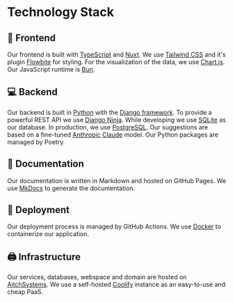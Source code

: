 # Technology Stack

## 🎨 Frontend

Our frontend is built with [TypeScript](https://typescriptlang.org) and [Nuxt](https://nuxt.com). We use [Tailwind CSS](https://tailwindcss.com/) and it's plugin [Flowbite](https://flowbite.com/) for styling. For the visualization of the data, we use [Chart.js](https://www.chartjs.org/). Our JavaScript runtime is [Bun](https://bun.sh/).

## 💻 Backend

Our backend is built in [Python](https://www.python.org/) with the [Django framework](https://www.djangoproject.com/). To provide a powerful REST API we use [Django Ninja](https://django-ninja.dev/). While developing we use [SQLite](https://www.sqlite.org/) as our database. In production, we use [PostgreSQL](https://www.postgresql.org/). Our suggestions are based on a fine-tuned [Anthropic](https://www.anthropic.com/) [Claude](https://claude.ai) model. Our Python packages are managed by Poetry.

## 📄 Documentation

Our documentation is written in Markdown and hosted on GitHub Pages. We use [MkDocs](https://www.mkdocs.org/) to generate the documentation. 

## 🚀 Deployment

Our deployment process is managed by GitHub Actions. We use [Docker](https://www.docker.com/) to containerize our application. 

## 🖨️ Infrastructure

Our services, databases, webspace and domain are hosted on [AitchSystems](https://aitch.systems). We use a self-hosted [Coolify](https://coolify.io) instance as an easy-to-use and cheap PaaS. 



